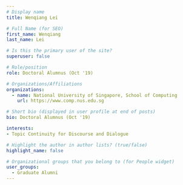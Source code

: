 ```yaml
---
# Display name
title: Wenqiang Lei

# Full Name (for SEO) 
first_name: Wenqiang
last_name: Lei

# Is this the primary user of the site?
superuser: false

# Role/position
role: Doctoral Alumnus (Oct '19)

# Organizations/Affiliations
organizations:
  - name: National University of Singapore, School of Computing
    url: https://www.comp.nus.edu.sg

# Short bio (displayed in user profile at end of posts)
bio: Doctoral Alumnus (Oct '19)

interests:
- Topic Continuity for Discourse and Dialogue

# Highlight the author in author lists? (true/false)
highlight_name: false

# Organizational groups that you belong to (for People widget)
user_groups:
  - Graduate Alumni
---
```


